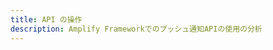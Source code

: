 ```yaml
---
title: API の操作
description: Amplify Frameworkでのプッシュ通知APIの使用の分析
---
```


<inline-fragment platform="js" src="~/lib/push-notifications/fragments/js/working-with-api.md"></inline-fragment>
